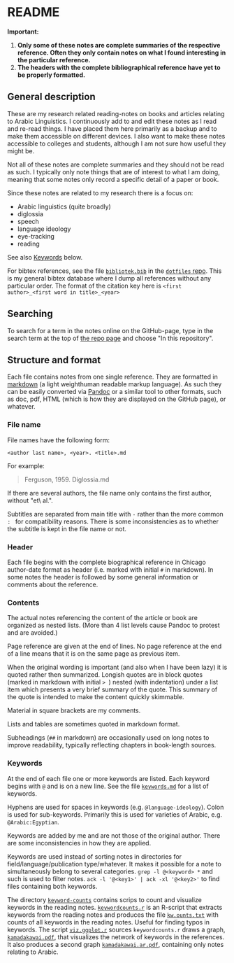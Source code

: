 # README

**Important:**

1. **Only some of these notes are complete summaries of the respective reference. Often they only contain notes on what I found interesting in the particular reference.**
3. **The headers with the complete bibliographical reference have yet to be properly formatted.**


## General description

These are my research related reading-notes on books and articles relating to Arabic Linguistics. I continuously add to and edit these notes as I read and re-read things. I have placed them here primarily as a backup and to make them accessible on different devices. I also want to make these notes accessible to colleges and students, although I am not sure how useful they might be.

Not all of these notes are complete summaries and they should not be read as such. I typically only note things that are of interest to what I am doing, meaning that some notes only record a specific detail of a paper or book.

Since these notes are related to my research there is a focus on:

- Arabic linguistics (quite broadly)
- diglossia
- speech
- language ideology
- eye-tracking
- reading

See also [Keywords](#keywords) below.

For bibtex references, see the file [`bibliotek.bib`](https://github.com/andreasmhallberg/dotfile/mylatexstuff/blob/master/bibliotek.bib) in the [`dotfiles` repo](https://github.com/andreasmhallberg/dotfiles). This is my general bibtex database where I dump all references without any particular order. The format of the citation key here is 
`<first author>_<first word in title>_<year>`

## Searching

To search for a term in the notes online on the GitHub-page, type in the search term at the top of [the repo page](https://github.com/andreasmhallberg/readingnotes) and choose "In this repository".


## Structure and format

Each file contains notes from one single reference. They are formatted in [markdown](https://daringfireball.net/projects/markdown/syntax) (a light weighthuman readable markup language). As such they can be easily converted via [Pandoc](http://pandoc.org) or a similar tool to other formats, such as doc, pdf, HTML (which is how they are displayed on the GitHub page), or whatever. 

### File name

File names have the following form:

```
<author last name>, <year>. <title>.md
```

For example:

> Ferguson, 1959. Diglossia.md

If there are several authors, the file name only contains the first author, without "et\ al.".

Subtitles are separated from main title with ` - ` rather than the more common `: ` for compatibility reasons. There is some inconsistencies as to whether the subtitle is kept in the file name or not.

### Header

Each file begins with the complete biographical reference in Chicago author-date format as header (i.e. marked with initial `#` in markdown). In some notes the header is followed by some general information or comments about the reference.

### Contents

The actual notes referencing the content of the article or book are organized as nested lists. (More than 4 list levels cause Pandoc to protest and are avoided.)

Page reference are given at the end of lines. No page reference at the end of a line means that it is on the same page as previous item.

When the original wording is important (and also when I have been lazy) it is quoted rather then summarized. Longish quotes are in block quotes (marked in markdown with initial `> `) nested (with indentation) under a list item which presents a very brief summary of the quote. This summary of the quote is intended to make the content quickly skimmable.

Material in square brackets are my comments.

Lists and tables are sometimes quoted in markdown format.

Subheadings (`##` in markdown) are occasionally used on long notes to improve readability, typically reflecting chapters in book-length sources.

### Keywords

At the end of each file one or more keywords are listed. Each keyword begins with `@` and is on a new line. See the file [`keywords.md`](https://github.com/andreasmhallberg/readingnotes/blob/master/Keywords.md) for a list of keywords. 

Hyphens are used for spaces in keywords (e.g. `@language-ideology`). Colon is used for sub-keywords. Primarily this is used for varieties of Arabic, e.g. `@Arabic:Egyptian`.

Keywords are added by me and are not those of the original author. There are some inconsistencies in how they are applied.

Keywords are used instead of sorting notes in directories for field/language/publication type/whatever. It makes it possible for a note to simultaneously belong to several categories. `grep -l @<keyword> *` and such is used to filter notes. `ack -l '@<key1>' | ack -xl '@<key2>'` to find files containing both keywords.

The directory [`keyword-counts`](keyword-counts/) contains scrips to count and visualize keywords in the reading notes.
[`keywordcounts.r`](keyword-counts/keywordcounts.r)
is an R-script that extracts keywords from the reading notes and produces the file [`kw.ounts.txt`](keyword-counts/kw.counts.txt)
with counts of all keywords in the reading notes. Useful for finding typos in keywords. The script [`viz.ggplot.r`](keyword-counts/viz.ggplot.r)
sources `keywordcounts.r` draws a graph, [`kamadakawai.pdf`](keyword-counts/kamadakawai.pdf), that visualizes the network of keywords in the references.
It also produces a second graph [`kamadakawai.ar.pdf`](keyword-counts/kamadakawai.ar.pdf), containing only notes relating to Arabic.
